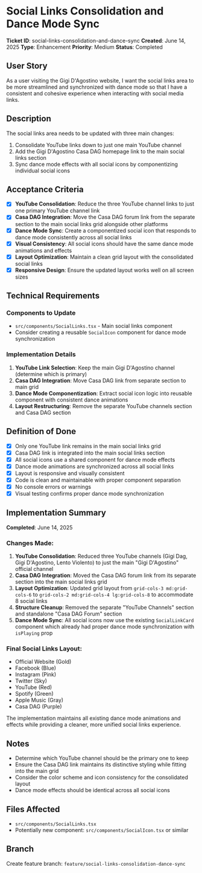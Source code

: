 # Social Links Consolidation and Dance Mode Sync

**Ticket ID**: social-links-consolidation-and-dance-sync
**Created**: June 14, 2025
**Type**: Enhancement
**Priority**: Medium
**Status**: Completed

## User Story

As a user visiting the Gigi D'Agostino website, I want the social links area to be more streamlined and synchronized with dance mode so that I have a consistent and cohesive experience when interacting with social media links.

## Description

The social links area needs to be updated with three main changes:

1. Consolidate YouTube links down to just one main YouTube channel
2. Add the Gigi D'Agostino Casa DAG homepage link to the main social links section
3. Sync dance mode effects with all social icons by componentizing individual social icons

## Acceptance Criteria

- [x] **YouTube Consolidation**: Reduce the three YouTube channel links to just one primary YouTube channel link
- [x] **Casa DAG Integration**: Move the Casa DAG forum link from the separate section to the main social links grid alongside other platforms
- [x] **Dance Mode Sync**: Create a componentized social icon that responds to dance mode consistently across all social links
- [x] **Visual Consistency**: All social icons should have the same dance mode animations and effects
- [x] **Layout Optimization**: Maintain a clean grid layout with the consolidated social links
- [x] **Responsive Design**: Ensure the updated layout works well on all screen sizes

## Technical Requirements

### Components to Update

- `src/components/SocialLinks.tsx` - Main social links component
- Consider creating a reusable `SocialIcon` component for dance mode synchronization

### Implementation Details

1. **YouTube Link Selection**: Keep the main Gigi D'Agostino channel (determine which is primary)
2. **Casa DAG Integration**: Move Casa DAG link from separate section to main grid
3. **Dance Mode Componentization**: Extract social icon logic into reusable component with consistent dance animations
4. **Layout Restructuring**: Remove the separate YouTube channels section and Casa DAG section

## Definition of Done

- [x] Only one YouTube link remains in the main social links grid
- [x] Casa DAG link is integrated into the main social links section
- [x] All social icons use a shared component for dance mode effects
- [x] Dance mode animations are synchronized across all social links
- [x] Layout is responsive and visually consistent
- [x] Code is clean and maintainable with proper component separation
- [x] No console errors or warnings
- [x] Visual testing confirms proper dance mode synchronization

## Implementation Summary

**Completed**: June 14, 2025

### Changes Made:

1. **YouTube Consolidation**: Reduced three YouTube channels (Gigi Dag, Gigi D'Agostino, Lento Violento) to just the main "Gigi D'Agostino" official channel
2. **Casa DAG Integration**: Moved the Casa DAG forum link from its separate section into the main social links grid
3. **Layout Optimization**: Updated grid layout from `grid-cols-3 md:grid-cols-6` to `grid-cols-2 md:grid-cols-4 lg:grid-cols-8` to accommodate 8 social links
4. **Structure Cleanup**: Removed the separate "YouTube Channels" section and standalone "Casa DAG Forum" section
5. **Dance Mode Sync**: All social icons now use the existing `SocialLinkCard` component which already had proper dance mode synchronization with `isPlaying` prop

### Final Social Links Layout:

- Official Website (Gold)
- Facebook (Blue)
- Instagram (Pink)
- Twitter (Sky)
- YouTube (Red)
- Spotify (Green)
- Apple Music (Gray)
- Casa DAG (Purple)

The implementation maintains all existing dance mode animations and effects while providing a cleaner, more unified social links experience.

## Notes

- Determine which YouTube channel should be the primary one to keep
- Ensure the Casa DAG link maintains its distinctive styling while fitting into the main grid
- Consider the color scheme and icon consistency for the consolidated layout
- Dance mode effects should be identical across all social icons

## Files Affected

- `src/components/SocialLinks.tsx`
- Potentially new component: `src/components/SocialIcon.tsx` or similar

## Branch

Create feature branch: `feature/social-links-consolidation-dance-sync`
